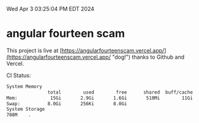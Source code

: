 Wed Apr  3 03:25:04 PM EDT 2024

# angular fourteen scam


This project is live at [https://angularfourteenscam.vercel.app/](https://angularfourteenscam.vercel.app/ "dog!") thanks to Github and Vercel.

CI Status: 

```bash
System Memory
               total        used        free      shared  buff/cache   available
Mem:            15Gi       2.9Gi       1.6Gi       510Mi        11Gi        12Gi
Swap:          8.0Gi       256Ki       8.0Gi
System Storage
708M	.
```
```bash
